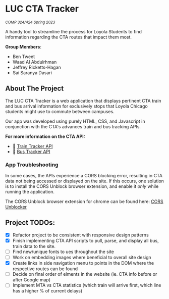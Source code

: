 # LUC CTA Tracker
<sub>_COMP 324/424 Spring 2023_</sub>

A handy tool to streamline the process for Loyola Students to find information regarding the CTA routes that impact them most.

**Group Members**:
- Ben Tweet
- Waad Al Abdulrhman
- Jeffrey Ricketts-Hagan
- Sai Saranya Dasari

## About The Project

The LUC CTA Tracker is a web application that displays pertinent CTA train and bus arrival information for exclusively stops that Loyola Chicago students might use to commute between campuses. 

Our app was developed using purely HTML, CSS, and Javascript in conjunction with the CTA's advances train and bus tracking APIs. 

**For more information on the CTA API:**
- :train: [Train Tracker API](https://www.transitchicago.com/developers/ttdocs/)
- :bus: [Bus Tracker API](https://www.transitchicago.com/developers/bustracker/)

### App Troubleshooting

In some cases, the APIs experience a CORS blocking error, resulting in CTA data not being accessed or displayed on the site. If this occurs, one solution is to install the CORS Unblock browser extension, and enable it _only_ while running the application. 

The CORS Unblock browser extension for chrome can be found here: [CORS Unblocker](https://chrome.google.com/webstore/detail/cors-unblock/lfhmikememgdcahcdlaciloancbhjino?hl=en)

## Project TODOs:
- [x] Refactor project to be consistent with responsive design patterns
- [x] Finish implementing CTA API scripts to pull, parse, and display all bus, train data to the site.
- [ ] Find new/unique fonts to ues throughout the site
- [ ] Work on embedding images where beneficial to overall site design
- [x] Create links in side navigation menu to points in the DOM where the respective routes can be found
- [ ] Decide on final order of elments in the website (ie. CTA info before or after Google map)
- [ ] Implement MTA vs CTA statistics (which train will arrive first, which line has a higher % of current delays)
